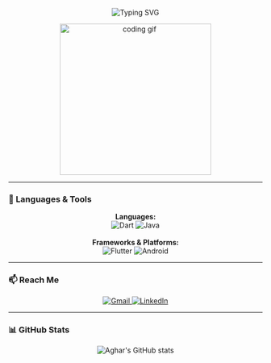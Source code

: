 <p align="center">
  <img src="https://readme-typing-svg.demolab.com?font=Courier+New&size=24&duration=4000&pause=500&color=00F7FF&center=true&vCenter=true&multiline=true&width=435&height=70&lines=Hi+I'm+Aghar+Sukarieh;Software+Engineering+Student;Flutter+%7C+Android+%7C+Dart+%7C+Java" alt="Typing SVG" />
</p>

<p align="center">
  <img src="https://media.giphy.com/media/qgQUggAC3Pfv687qPC/giphy.gif" width="300" alt="coding gif"/>
</p>

---

### 🔧 Languages & Tools

<p align="center">
  <strong>Languages:</strong><br>
  <img src="https://img.shields.io/badge/-Dart-0175C2?logo=dart&logoColor=white" alt="Dart">
  <img src="https://img.shields.io/badge/-Java-007396?logo=java&logoColor=white" alt="Java"><br><br>
  <strong>Frameworks & Platforms:</strong><br>
  <img src="https://img.shields.io/badge/-Flutter-02569B?logo=flutter&logoColor=white" alt="Flutter">
  <img src="https://img.shields.io/badge/-Android-3DDC84?logo=android&logoColor=white" alt="Android">
</p>

---

### 📫 Reach Me

<p align="center">
  <a href="mailto:aghar4136@gmail.com">
    <img src="https://img.shields.io/badge/-Gmail-D14836?logo=gmail&logoColor=white" alt="Gmail">
  </a>
  <a href="https://www.linkedin.com/in/your-linkedin">
    <img src="https://img.shields.io/badge/-LinkedIn-0077B5?logo=linkedin&logoColor=white" alt="LinkedIn">
  </a>
</p>

---

### 📊 GitHub Stats

<p align="center">
  <img src="https://github-readme-stats.vercel.app/api?username=AgharSukarieh&show_icons=true&theme=dark" alt="Aghar's GitHub stats" />
</p>
